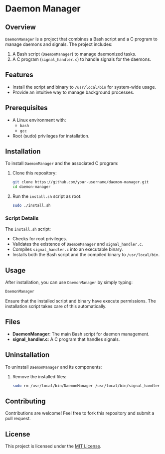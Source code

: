 # Daemon Manager

## Overview
`DaemonManager` is a project that combines a Bash script and a C program to manage daemons and signals. The project includes:

1. A Bash script (`DaemonManager`) to manage daemonized tasks.
2. A C program (`signal_handler.c`) to handle signals for the daemons.

## Features
- Install the script and binary to `/usr/local/bin` for system-wide usage.
- Provide an intuitive way to manage background processes.

## Prerequisites
- A Linux environment with:
  - `bash`
  - `gcc`
- Root (sudo) privileges for installation.

## Installation
To install `DaemonManager` and the associated C program:

1. Clone this repository:
   ```bash
   git clone https://github.com/your-username/daemon-manager.git
   cd daemon-manager
   ```

2. Run the `install.sh` script as root:
   ```bash
   sudo ./install.sh
   ```

### Script Details
The `install.sh` script:
- Checks for root privileges.
- Validates the existence of `DaemonManager` and `signal_handler.c`.
- Compiles `signal_handler.c` into an executable binary.
- Installs both the Bash script and the compiled binary to `/usr/local/bin`.

## Usage
After installation, you can use `DaemonManager` by simply typing:

```bash
DaemonManager
```

Ensure that the installed script and binary have execute permissions. The installation script takes care of this automatically.

## Files
- **DaemonManager**: The main Bash script for daemon management.
- **signal_handler.c**: A C program that handles signals.

## Uninstallation
To uninstall `DaemonManager` and its components:

1. Remove the installed files:
   ```bash
   sudo rm /usr/local/bin/DaemonManager /usr/local/bin/signal_handler
   ```

## Contributing
Contributions are welcome! Feel free to fork this repository and submit a pull request.

## License
This project is licensed under the [MIT License](LICENSE).

